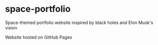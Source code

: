 # space-portfolio
Space-themed portfolio website inspired by black holes and Elon Musk's vision

Website hosted on GitHub Pages
